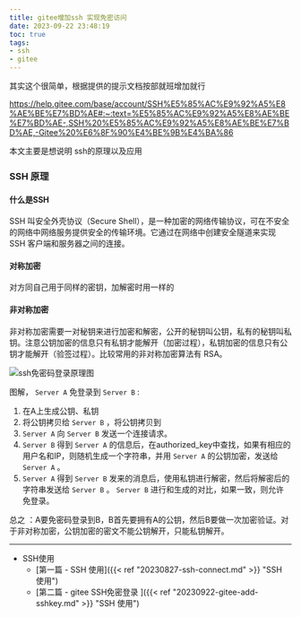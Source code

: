 ```yaml
---
title: gitee增加ssh 实现免密访问
date: 2023-09-22 23:48:19
toc: true
tags:
- ssh
- gitee 
---
```


其实这个很简单，根据提供的提示文档按部就班增加就行

https://help.gitee.com/base/account/SSH%E5%85%AC%E9%92%A5%E8%AE%BE%E7%BD%AE#:~:text=%E5%85%AC%E9%92%A5%E8%AE%BE%E7%BD%AE-,SSH%20%E5%85%AC%E9%92%A5%E8%AE%BE%E7%BD%AE,-Gitee%20%E6%8F%90%E4%BE%9B%E4%BA%86


本文主要是想说明 ssh的原理以及应用

### SSH 原理

#### 什么是SSH 
SSH 叫安全外壳协议（Secure Shell），是一种加密的网络传输协议，可在不安全的网络中网络服务提供安全的传输环境。它通过在网络中创建安全隧道来实现 SSH 客户端和服务器之间的连接。
#### 对称加密
对方同自己用于同样的密钥，加解密时用一样的
#### 非对称加密
非对称加密需要一对秘钥来进行加密和解密，公开的秘钥叫公钥，私有的秘钥叫私钥。注意公钥加密的信息只有私钥才能解开（加密过程），私钥加密的信息只有公钥才能解开（验签过程）。比较常用的非对称加密算法有 RSA。


<img src="https://img-blog.csdn.net/20160319193556260" alt="ssh免密码登录原理图" title=""> 

图解， `Server A` 免登录到 `Server B` :  
1. 在A上生成公钥、私钥
2. 将公钥拷贝给 `Server B` ，将公钥拷贝到
3.  `Server A` 向 `Server B` 发送一个连接请求。 
4.  `Server B` 得到 `Server A` 的信息后，在authorized_key中查找，如果有相应的用户名和IP，则随机生成一个字符串，并用 `Server A` 的公钥加密，发送给 `Server A` 。 
5.  `Server A` 得到 `Server B` 发来的消息后，使用私钥进行解密，然后将解密后的字符串发送给 `Server B` 。 `Server B` 进行和生成的对比，如果一致，则允许免登录。   

总之 ：A要免密码登录到B，B首先要拥有A的公钥，然后B要做一次加密验证。对于非对称加密，公钥加密的密文不能公钥解开，只能私钥解开。


--- 

+ SSH使用 
  + [第一篇 - SSH 使用]({{< ref "20230827-ssh-connect.md" >}} "SSH 使用")
  + [第二篇 -  gitee SSH免密登录 ]({{< ref "20230922-gitee-add-sshkey.md" >}} "SSH 使用")